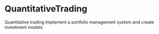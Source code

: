 # QuantitativeTrading
Quantitative trading Implement a portfolio management system and create investment models
